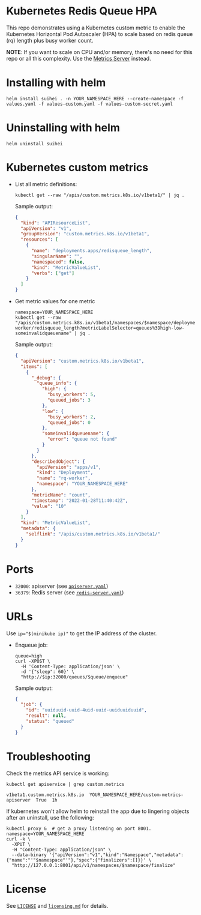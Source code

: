 # Kubernetes Redis Queue HPA

This repo demonstrates using a Kubernetes custom metric to enable the Kubernetes Horizontal Pod Autoscaler (HPA) to scale based on redis queue (rq) length plus busy worker count.

**NOTE**: If you want to scale on CPU and/or memory, there's no need for this repo or all this complexity. Use the [Metrics Server](https://github.com/kubernetes-sigs/metrics-server#use-cases) instead.

# Installing with helm

```shell
helm install suihei . -n YOUR_NAMESPACE_HERE --create-namespace -f values.yaml -f values-custom.yaml -f values-custom-secret.yaml
```

# Uninstalling with helm

```shell
helm uninstall suihei
```

# Kubernetes custom metrics

- List all metric definitions:

  ```shell
  kubectl get --raw "/apis/custom.metrics.k8s.io/v1beta1/" | jq .
  ```

  Sample output:
  ```json
  {
    "kind": "APIResourceList",
    "apiVersion": "v1",
    "groupVersion": "custom.metrics.k8s.io/v1beta1",
    "resources": [
      {
        "name": "deployments.apps/redisqueue_length",
        "singularName": "",
        "namespaced": false,
        "kind": "MetricValueList",
        "verbs": ["get"]
      }
    ]
  }
  ```
- Get metric values for one metric

  ```shell
  namespace=YOUR_NAMESPACE_HERE
  kubectl get --raw "/apis/custom.metrics.k8s.io/v1beta1/namespaces/$namespace/deployments.apps/rq-worker/redisqueue_length?metricLabelSelector=queues%3Dhigh-low-someinvalidqueuename" | jq .
  ```

  Sample output:
  ```json
  {
    "apiVersion": "custom.metrics.k8s.io/v1beta1",
    "items": [
      {
        "_debug": {
          "queue_info": {
            "high": {
              "busy_workers": 5,
              "queued_jobs": 3
            },
            "low": {
              "busy_workers": 2,
              "queued_jobs": 0
            },
            "someinvalidqueuename": {
              "error": "queue not found"
            }
          }
        },
        "describedObject": {
          "apiVersion": "apps/v1",
          "kind": "Deployment",
          "name": "rq-worker",
          "namespace": "YOUR_NAMESPACE_HERE"
        },
        "metricName": "count",
        "timestamp": "2022-01-28T11:40:42Z",
        "value": "10"
      }
    ],
    "kind": "MetricValueList",
    "metadata": {
      "selflink": "/apis/custom.metrics.k8s.io/v1beta1/"
    }
  }
  ```

# Ports

- `32000`: apiserver (see [`apiserver.yaml`](/templates/apiserver.yaml))
- `36379`: Redis server (see [`redis-server.yaml`](/templates/redis-server.yaml))

# URLs

Use `ip="$(minikube ip)"` to get the IP address of the cluster.

- Enqueue job:

  ```shell
  queue=high
  curl -XPOST \
    -H 'Content-Type: application/json' \
    -d '{"sleep": 60}' \
    "http://$ip:32000/queues/$queue/enqueue"
  ```

  Sample output:
  ```json
  {
    "job": {
      "id": "uuiduuid-uuid-4uid-uuid-uuiduuiduuid", 
      "result": null, 
      "status": "queued"
    }
  }
  ```

# Troubleshooting

Check the metrics API service is working:

```shell
kubectl get apiservice | grep custom.metrics
```
```
v1beta1.custom.metrics.k8s.io  YOUR_NAMESPACE_HERE/custom-metrics-apiserver  True  1h
```

If kubernetes won't allow helm to reinstall the app due to lingering objects after an uninstall, use the following:

```shell
kubectl proxy &  # get a proxy listening on port 8001.
namespace=YOUR_NAMESPACE_HERE
curl -k \
  -XPUT \
  -H "Content-Type: application/json" \
  --data-binary '{"apiVersion":"v1","kind":"Namespace","metadata":{"name":"'"$namespace"'"},"spec":{"finalizers":[]}}' \
  "http://127.0.0.1:8001/api/v1/namespaces/$namespace/finalize"
```

# License

See [`LICENSE`](/LICENSE) and [`licensing.md`](/licensing.md) for details.
